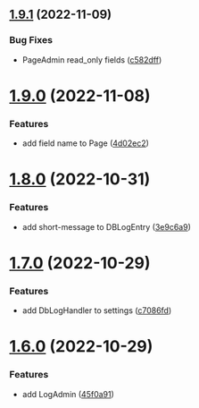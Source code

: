 ## [1.9.1](https://github.com/ghorbani-mohammad/Crawler-Framework/compare/v1.9.0...v1.9.1) (2022-11-09)


### Bug Fixes

* PageAdmin read_only fields ([c582dff](https://github.com/ghorbani-mohammad/Crawler-Framework/commit/c582dffba165bdef603a0ab465b21893b902a2b6))



# [1.9.0](https://github.com/ghorbani-mohammad/Crawler-Framework/compare/v1.8.0...v1.9.0) (2022-11-08)


### Features

* add field name to Page ([4d02ec2](https://github.com/ghorbani-mohammad/Crawler-Framework/commit/4d02ec27b5330b7cb56949cfb5823b3c6a78c7b8))



# [1.8.0](https://github.com/ghorbani-mohammad/Crawler-Framework/compare/v1.7.0...v1.8.0) (2022-10-31)


### Features

* add short-message to DBLogEntry ([3e9c6a9](https://github.com/ghorbani-mohammad/Crawler-Framework/commit/3e9c6a97e1bca5fe78a27f3ef0d0cab0fb9d614d))



# [1.7.0](https://github.com/ghorbani-mohammad/Crawler-Framework/compare/v1.6.0...v1.7.0) (2022-10-29)


### Features

* add DbLogHandler to settings ([c7086fd](https://github.com/ghorbani-mohammad/Crawler-Framework/commit/c7086fdc2e0195b40df2a4543268b10e7d4b87e2))



# [1.6.0](https://github.com/ghorbani-mohammad/Crawler-Framework/compare/v1.5.0...v1.6.0) (2022-10-29)


### Features

* add LogAdmin ([45f0a91](https://github.com/ghorbani-mohammad/Crawler-Framework/commit/45f0a917c0daa6f7648b5caa339e5c5de0a45079))



